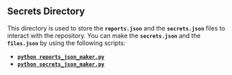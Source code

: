 ## Secrets Directory
This directory is used to store the **`reports.json`** and the **`secrets.json`** files to interact with the repository.
You can make the **`secrets.json`** and the **`files.json`** by using the following scripts:

- **[`python reports_json_maker.py`](https://github.com/Richard-Barrett/SalesforceCLI/blob/master/Python/Secrets/reports_json_maker.py)**
- **[`python secrets_json_maker.py`](secrets_json_maker.py)**
